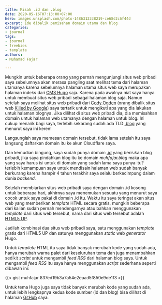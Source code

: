 ```yaml
---
title: Kisah .id dan .blog
date: 2020-05-16T07:13:00+07:00
hero: images.unsplash.com/photo-1486312338219-ce68d2c6f44d
excerpt: Ide dibalik pemisahan domain utama dan blog
categories:
- journal
tags:
- journal
- freebies
- template
authors:
- Muhamad Fajar

---
```

Mungkin untuk beberapa orang yang pernah mengunjungi situs web pribadi saya sebelumnya akan merasa pangling saat melihat tema dari halaman utamanya karena sebelumnya halaman utama situs web saya merupakan halaman indeks dari [CMS Hugo][hugo] saja. Karena pada awalnya niat saya hanya untuk membuat situs web pribadi sebagai halaman blog saja. Namun setelah saya melihat situs web pribadi dari [Cody Ogden][cody] (orang dibalik situs web [Killed by Google][graveyard]) saya tertarik untuk mengikuti apa yang dia lakukan untuk halaman blognya. Jika dilihat di situs web pribadi dia, dia memisahkan domain untuk halaman web utamanya dengan halaman untuk blog. Ini cukup menarik bagi saya, terlebih sekarang sudah ada TLD [.blog][blog] yang menurut saya ini keren!

Langsunglah saya memesan domain tersebut, tidak lama setelah itu saya langsung daftarkan domain itu ke akun Cloudflare saya.

Dan kemudian bingung, saya sudah punya domain [.id][id] yang berisikan blog pribadi, jika saya pindahkan blog itu ke domain *muhfajar.blog* maka apa yang saya harus isi untuk di domain yang sudah lama saya punya itu? terlebih kemampuan saya untuk mendisain halaman web sudah banyak berkurang karena hampir 4 tahun terakhir saya selalu berkecimpung dalam dunia *backend*.

Setelah membiarkan situs web pribadi saya dengan domain .id kosong untuk beberapa hari, akhirnya saya menemukan sesuatu yang menurut saya cocok untuk saya pakai di domain .id itu. Waktu itu saya teringat akan situs web yang memberikan *template* HTML secara gratis, mungkin beberapa dari kalian sudah pernah mendengarnya atau bahkan menggunakan *template* dari situs web tersebut, nama dari situs web tersebut adalah [HTML5 UP][html5up].

Jadilah kombinasi dua situs web pribadi saya, satu menggunakan *template* gratis dari HTML5 UP dan satunya menggunakan *static* web *generator* Hugo.

Untuk *template* HTML itu saya tidak banyak merubah kode yang sudah ada, hanya merubah warna palet dari keseluruhan tema dan juga menambahkan sedikit *script* untuk mengambil *feed RSS* dari halaman blog saya. Untuk mengambil *feed RSS* itu saya hanya menggunakan *script* sederhana seperti dibawah ini:

{{< gist muhfajar 837ed19b3a7a54e2eaad5f850e9de1f3 >}}

Untuk tema Hugo juga saya tidak banyak merubah kode yang sudah ada, untuk lebih lengkapnya kedua kode sumber (id dan blog) bisa dilihat di halaman [GitHub][github] saya.

[hugo]: https://gohugo.io/
[cody]: https://codyogden.com/
[graveyard]: https://killedbygoogle.com/
[blog]: https://en.wikipedia.org/wiki/.blog
[id]: https://en.wikipedia.org/wiki/.id
[html5up]: https://html5up.net/
[github]: https://github.com/muhfajar/

